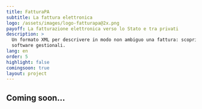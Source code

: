 ```yaml
---
title: FatturaPA
subtitle: La fattura elettronica
logo: /assets/images/logo-fatturapa@2x.png
payoff: La fatturazione elettronica verso lo Stato e tra privati
description: >
  Un formato XML per descrivere in modo non ambiguo una fattura: scopri come può essere utile, anche tra privati, e come integrarlo nei tuoi
  software gestionali.
lang: en
order: 5
highlight: false
comingsoon: true
layout: project
---
```


## Coming soon...
